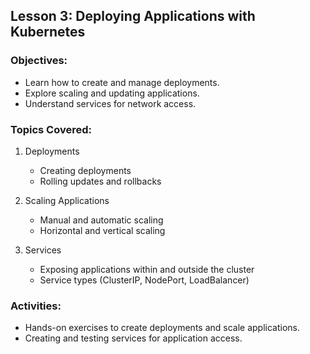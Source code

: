 ## Lesson 3: Deploying Applications with Kubernetes

### Objectives:
- Learn how to create and manage deployments.
- Explore scaling and updating applications.
- Understand services for network access.

### Topics Covered:
1. Deployments
   - Creating deployments
   - Rolling updates and rollbacks

2. Scaling Applications
   - Manual and automatic scaling
   - Horizontal and vertical scaling

3. Services
   - Exposing applications within and outside the cluster
   - Service types (ClusterIP, NodePort, LoadBalancer)

### Activities:
- Hands-on exercises to create deployments and scale applications.
- Creating and testing services for application access.